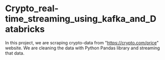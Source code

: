 # Crypto_real-time_streaming_using_kafka_and_Databricks
In this project, we are scraping crypto-data from "https://crypto.com/price" website. We are cleaning the data with Python Pandas library and streaming that data.
